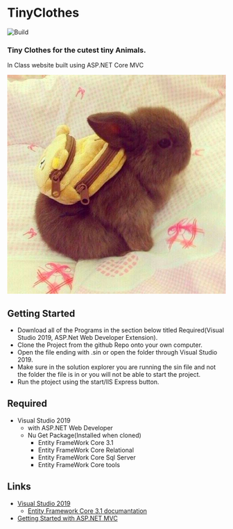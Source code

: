 # TinyClothes

![Build](https://github.com/Reese2596/CPW213-Winter2020-TinyClothes/workflows/.NET%20Core/badge.svg)

### Tiny Clothes for the cutest tiny Animals.

In Class website built using ASP.NET Core MVC

![Tiny Clothes](https://github.com/Reese2596/CPW213-Winter2020-TinyClothes/blob/master/TinyClothes/wwwroot/images/Xdj9drOWCnJsoARujICCYjyC8oJ_Icjb6hiKo9eVVLE.jpg)

## Getting Started 
- Download all of the Programs in the section below titled Required(Visual Studio 2019, ASP.Net Web Developer Extension).
- Clone the Project from the github Repo onto your own computer.
- Open the file ending with .sin or open the folder through Visual Studio 2019.
- Make sure in the solution explorer you are running the sin file and not the folder the file is in or you will not be able to start the project.
- Run the ptoject using the start/llS Express button.

## Required 
- Visual Studio 2019 
  - with ASP.NET Web Developer 
  - Nu Get Package(Installed when cloned)
    - Entity FrameWork Core 3.1
    - Entity FrameWork Core Relational
    - Entity FrameWork Core Sql Server
    - Entity FrameWork Core tools

## Links
- [Visual Studio 2019](https://visualstudio.microsoft.com/vs/)
  - [Entity Framework Core 3.1 documantation](https://docs.microsoft.com/en-us/aspnet/core/data/ef-mvc/intro?view=aspnetcore-3.1)
- [Getting Started with ASP.NET MVC](https://docs.microsoft.com/en-us/aspnet/mvc/overview/getting-started/introduction/getting-started)
